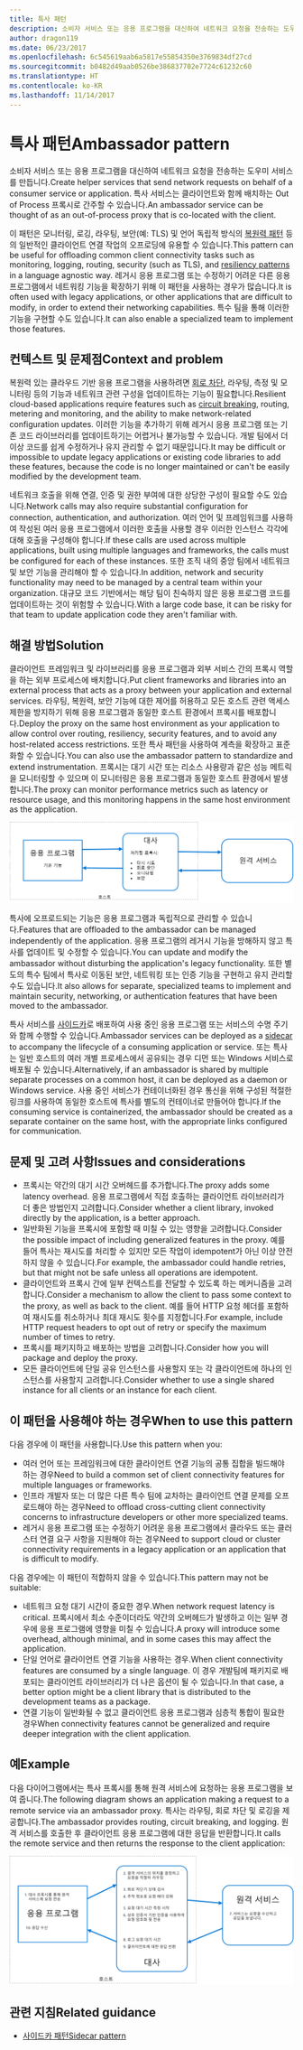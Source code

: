 ```yaml
---
title: 특사 패턴
description: 소비자 서비스 또는 응용 프로그램을 대신하여 네트워크 요청을 전송하는 도우미 서비스를 만듭니다.
author: dragon119
ms.date: 06/23/2017
ms.openlocfilehash: 6c545619aab6a5817e55854350e3769834df27cd
ms.sourcegitcommit: b0482d49aab0526be386837702e7724c61232c60
ms.translationtype: HT
ms.contentlocale: ko-KR
ms.lasthandoff: 11/14/2017
---
```

# <a name="ambassador-pattern"></a><span data-ttu-id="867a4-103">특사 패턴</span><span class="sxs-lookup"><span data-stu-id="867a4-103">Ambassador pattern</span></span>

<span data-ttu-id="867a4-104">소비자 서비스 또는 응용 프로그램을 대신하여 네트워크 요청을 전송하는 도우미 서비스를 만듭니다.</span><span class="sxs-lookup"><span data-stu-id="867a4-104">Create helper services that send network requests on behalf of a consumer service or application.</span></span> <span data-ttu-id="867a4-105">특사 서비스는 클라이언트와 함께 배치하는 Out of Process 프록시로 간주할 수 있습니다.</span><span class="sxs-lookup"><span data-stu-id="867a4-105">An ambassador service can be thought of as an out-of-process proxy that is co-located with the client.</span></span>

<span data-ttu-id="867a4-106">이 패턴은 모니터링, 로깅, 라우팅, 보안(예: TLS) 및 언어 독립적 방식의 [복원력 패턴][resiliency-patterns] 등의 일반적인 클라이언트 연결 작업의 오프로딩에 유용할 수 있습니다.</span><span class="sxs-lookup"><span data-stu-id="867a4-106">This pattern can be useful for offloading common client connectivity tasks such as monitoring, logging, routing, security (such as TLS), and [resiliency patterns][resiliency-patterns] in a language agnostic way.</span></span> <span data-ttu-id="867a4-107">레거시 응용 프로그램 또는 수정하기 어려운 다른 응용 프로그램에서 네트워킹 기능을 확장하기 위해 이 패턴을 사용하는 경우가 많습니다.</span><span class="sxs-lookup"><span data-stu-id="867a4-107">It is often used with legacy applications, or other applications that are difficult to modify, in order to extend their networking capabilities.</span></span> <span data-ttu-id="867a4-108">특수 팀을 통해 이러한 기능을 구현할 수도 있습니다.</span><span class="sxs-lookup"><span data-stu-id="867a4-108">It can also enable a specialized team to implement those features.</span></span>

## <a name="context-and-problem"></a><span data-ttu-id="867a4-109">컨텍스트 및 문제점</span><span class="sxs-lookup"><span data-stu-id="867a4-109">Context and problem</span></span>

<span data-ttu-id="867a4-110">복원력 있는 클라우드 기반 응용 프로그램을 사용하려면 [회로 차단][circuit-breaker], 라우팅, 측정 및 모니터링 등의 기능과 네트워크 관련 구성을 업데이트하는 기능이 필요합니다.</span><span class="sxs-lookup"><span data-stu-id="867a4-110">Resilient cloud-based applications require features such as [circuit breaking][circuit-breaker], routing, metering and monitoring, and the ability to make network-related configuration updates.</span></span> <span data-ttu-id="867a4-111">이러한 기능을 추가하기 위해 레거시 응용 프로그램 또는 기존 코드 라이브러리를 업데이트하기는 어렵거나 불가능할 수 있습니다. 개발 팀에서 더 이상 코드를 쉽게 수정하거나 유지 관리할 수 없기 때문입니다.</span><span class="sxs-lookup"><span data-stu-id="867a4-111">It may be difficult or impossible to update legacy applications or existing code libraries to add these features, because the code is no longer maintained or can't be easily modified by the development team.</span></span>

<span data-ttu-id="867a4-112">네트워크 호출을 위해 연결, 인증 및 권한 부여에 대한 상당한 구성이 필요할 수도 있습니다.</span><span class="sxs-lookup"><span data-stu-id="867a4-112">Network calls may also require substantial configuration for connection, authentication, and authorization.</span></span> <span data-ttu-id="867a4-113">여러 언어 및 프레임워크를 사용하여 작성된 여러 응용 프로그램에서 이러한 호출을 사용할 경우 이러한 인스턴스 각각에 대해 호출을 구성해야 합니다.</span><span class="sxs-lookup"><span data-stu-id="867a4-113">If these calls are used across multiple applications, built using multiple languages and frameworks, the calls must be configured for each of these instances.</span></span> <span data-ttu-id="867a4-114">또한 조직 내의 중앙 팀에서 네트워크 및 보안 기능을 관리해야 할 수 있습니다.</span><span class="sxs-lookup"><span data-stu-id="867a4-114">In addition, network and security functionality may need to be managed by a central team within your organization.</span></span> <span data-ttu-id="867a4-115">대규모 코드 기반에서는 해당 팀이 친숙하지 않은 응용 프로그램 코드를 업데이트하는 것이 위험할 수 있습니다.</span><span class="sxs-lookup"><span data-stu-id="867a4-115">With a large code base, it can be risky for that team to update application code they aren't familiar with.</span></span>

## <a name="solution"></a><span data-ttu-id="867a4-116">해결 방법</span><span class="sxs-lookup"><span data-stu-id="867a4-116">Solution</span></span>

<span data-ttu-id="867a4-117">클라이언트 프레임워크 및 라이브러리를 응용 프로그램과 외부 서비스 간의 프록시 역할을 하는 외부 프로세스에 배치합니다.</span><span class="sxs-lookup"><span data-stu-id="867a4-117">Put client frameworks and libraries into an external process that acts as a proxy between your application and external services.</span></span> <span data-ttu-id="867a4-118">라우팅, 복원력, 보안 기능에 대한 제어를 허용하고 모든 호스트 관련 액세스 제한을 방지하기 위해 응용 프로그램과 동일한 호스트 환경에서 프록시를 배포합니다.</span><span class="sxs-lookup"><span data-stu-id="867a4-118">Deploy the proxy on the same host environment as your application to allow control over routing, resiliency, security features, and to avoid any host-related access restrictions.</span></span> <span data-ttu-id="867a4-119">또한 특사 패턴을 사용하여 계측을 확장하고 표준화할 수 있습니다.</span><span class="sxs-lookup"><span data-stu-id="867a4-119">You can also use the ambassador pattern to standardize and extend instrumentation.</span></span> <span data-ttu-id="867a4-120">프록시는 대기 시간 또는 리소스 사용량과 같은 성능 메트릭을 모니터링할 수 있으며 이 모니터링은 응용 프로그램과 동일한 호스트 환경에서 발생합니다.</span><span class="sxs-lookup"><span data-stu-id="867a4-120">The proxy can monitor performance metrics such as latency or resource usage, and this monitoring happens in the same host environment as the application.</span></span>

![](./_images/ambassador.png)

<span data-ttu-id="867a4-121">특사에 오프로드되는 기능은 응용 프로그램과 독립적으로 관리할 수 있습니다.</span><span class="sxs-lookup"><span data-stu-id="867a4-121">Features that are offloaded to the ambassador can be managed independently of the application.</span></span> <span data-ttu-id="867a4-122">응용 프로그램의 레거시 기능을 방해하지 않고 특사를 업데이트 및 수정할 수 있습니다.</span><span class="sxs-lookup"><span data-stu-id="867a4-122">You can update and modify the ambassador without disturbing the application's legacy functionality.</span></span> <span data-ttu-id="867a4-123">또한 별도의 특수 팀에서 특사로 이동된 보안, 네트워킹 또는 인증 기능을 구현하고 유지 관리할 수도 있습니다.</span><span class="sxs-lookup"><span data-stu-id="867a4-123">It also allows for separate, specialized teams to implement and maintain security, networking, or authentication features that have been moved to the ambassador.</span></span>

<span data-ttu-id="867a4-124">특사 서비스를 [사이드카][ sidecar]로 배포하여 사용 중인 응용 프로그램 또는 서비스의 수명 주기와 함께 수행할 수 있습니다.</span><span class="sxs-lookup"><span data-stu-id="867a4-124">Ambassador services can be deployed as a [sidecar][sidecar] to accompany the lifecycle of a consuming application or service.</span></span> <span data-ttu-id="867a4-125">또는 특사는 일반 호스트의 여러 개별 프로세스에서 공유되는 경우 디먼 또는 Windows 서비스로 배포될 수 있습니다.</span><span class="sxs-lookup"><span data-stu-id="867a4-125">Alternatively, if an ambassador is shared by multiple separate processes on a common host, it can be deployed as a daemon or Windows service.</span></span> <span data-ttu-id="867a4-126">사용 중인 서비스가 컨테이너화된 경우 통신을 위해 구성된 적절한 링크를 사용하여 동일한 호스트에 특사를 별도의 컨테이너로 만들어야 합니다.</span><span class="sxs-lookup"><span data-stu-id="867a4-126">If the consuming service is containerized, the ambassador should be created as a separate container on the same host, with the appropriate links configured for communication.</span></span>

## <a name="issues-and-considerations"></a><span data-ttu-id="867a4-127">문제 및 고려 사항</span><span class="sxs-lookup"><span data-stu-id="867a4-127">Issues and considerations</span></span>

- <span data-ttu-id="867a4-128">프록시는 약간의 대기 시간 오버헤드를 추가합니다.</span><span class="sxs-lookup"><span data-stu-id="867a4-128">The proxy adds some latency overhead.</span></span> <span data-ttu-id="867a4-129">응용 프로그램에서 직접 호출하는 클라이언트 라이브러리가 더 좋은 방법인지 고려합니다.</span><span class="sxs-lookup"><span data-stu-id="867a4-129">Consider whether a client library, invoked directly by the application, is a better approach.</span></span>
- <span data-ttu-id="867a4-130">일반화된 기능을 프록시에 포함할 때 미칠 수 있는 영향을 고려합니다.</span><span class="sxs-lookup"><span data-stu-id="867a4-130">Consider the possible impact of including generalized features in the proxy.</span></span> <span data-ttu-id="867a4-131">예를 들어 특사는 재시도를 처리할 수 있지만 모든 작업이 idempotent가 아닌 이상 안전하지 않을 수 있습니다.</span><span class="sxs-lookup"><span data-stu-id="867a4-131">For example, the ambassador could handle retries, but that might not be safe unless all operations are idempotent.</span></span>
- <span data-ttu-id="867a4-132">클라이언트와 프록시 간에 일부 컨텍스트를 전달할 수 있도록 하는 메커니즘을 고려합니다.</span><span class="sxs-lookup"><span data-stu-id="867a4-132">Consider a mechanism to allow the client to pass some context to the proxy, as well as back to the client.</span></span> <span data-ttu-id="867a4-133">예를 들어 HTTP 요청 헤더를 포함하여 재시도를 취소하거나 최대 재시도 횟수를 지정합니다.</span><span class="sxs-lookup"><span data-stu-id="867a4-133">For example, include HTTP request headers to opt out of retry or specify the maximum number of times to retry.</span></span>
- <span data-ttu-id="867a4-134">프록시를 패키지하고 배포하는 방법을 고려합니다.</span><span class="sxs-lookup"><span data-stu-id="867a4-134">Consider how you will package and deploy the proxy.</span></span>
- <span data-ttu-id="867a4-135">모든 클라이언트에 단일 공유 인스턴스를 사용할지 또는 각 클라이언트에 하나의 인스턴스를 사용할지 고려합니다.</span><span class="sxs-lookup"><span data-stu-id="867a4-135">Consider whether to use a single shared instance for all clients or an instance for each client.</span></span>

## <a name="when-to-use-this-pattern"></a><span data-ttu-id="867a4-136">이 패턴을 사용해야 하는 경우</span><span class="sxs-lookup"><span data-stu-id="867a4-136">When to use this pattern</span></span>

<span data-ttu-id="867a4-137">다음 경우에 이 패턴을 사용합니다.</span><span class="sxs-lookup"><span data-stu-id="867a4-137">Use this pattern when you:</span></span>

- <span data-ttu-id="867a4-138">여러 언어 또는 프레임워크에 대한 클라이언트 연결 기능의 공통 집합을 빌드해야 하는 경우</span><span class="sxs-lookup"><span data-stu-id="867a4-138">Need to build a common set of client connectivity features for multiple languages or frameworks.</span></span>
- <span data-ttu-id="867a4-139">인프라 개발자 또는 더 많은 다른 특수 팀에 교차하는 클라이언트 연결 문제를 오프로드해야 하는 경우</span><span class="sxs-lookup"><span data-stu-id="867a4-139">Need to offload cross-cutting client connectivity concerns to infrastructure developers or other more specialized teams.</span></span>
- <span data-ttu-id="867a4-140">레거시 응용 프로그램 또는 수정하기 어려운 응용 프로그램에서 클라우드 또는 클러스터 연결 요구 사항을 지원해야 하는 경우</span><span class="sxs-lookup"><span data-stu-id="867a4-140">Need to support cloud or cluster connectivity requirements in a legacy application or an application that is difficult to modify.</span></span>

<span data-ttu-id="867a4-141">다음 경우에는 이 패턴이 적합하지 않을 수 있습니다.</span><span class="sxs-lookup"><span data-stu-id="867a4-141">This pattern may not be suitable:</span></span>

- <span data-ttu-id="867a4-142">네트워크 요청 대기 시간이 중요한 경우.</span><span class="sxs-lookup"><span data-stu-id="867a4-142">When network request latency is critical.</span></span> <span data-ttu-id="867a4-143">프록시에서 최소 수준이더라도 약간의 오버헤드가 발생하고 이는 일부 경우에 응용 프로그램에 영향을 미칠 수 있습니다.</span><span class="sxs-lookup"><span data-stu-id="867a4-143">A proxy will introduce some overhead, although minimal, and in some cases this may affect the application.</span></span>
- <span data-ttu-id="867a4-144">단일 언어로 클라이언트 연결 기능을 사용하는 경우.</span><span class="sxs-lookup"><span data-stu-id="867a4-144">When client connectivity features are consumed by a single language.</span></span> <span data-ttu-id="867a4-145">이 경우 개발팀에 패키지로 배포되는 클라이언트 라이브러리가 더 나은 옵션이 될 수 있습니다.</span><span class="sxs-lookup"><span data-stu-id="867a4-145">In that case, a better option might be a client library that is distributed to the development teams as a package.</span></span>
- <span data-ttu-id="867a4-146">연결 기능이 일반화될 수 없고 클라이언트 응용 프로그램과 심층적 통합이 필요한 경우</span><span class="sxs-lookup"><span data-stu-id="867a4-146">When connectivity features cannot be generalized and require deeper integration with the client application.</span></span>

## <a name="example"></a><span data-ttu-id="867a4-147">예</span><span class="sxs-lookup"><span data-stu-id="867a4-147">Example</span></span>

<span data-ttu-id="867a4-148">다음 다이어그램에서는 특사 프록시를 통해 원격 서비스에 요청하는 응용 프로그램을 보여 줍니다.</span><span class="sxs-lookup"><span data-stu-id="867a4-148">The following diagram shows an application making a request to a remote service via an ambassador proxy.</span></span> <span data-ttu-id="867a4-149">특사는 라우팅, 회로 차단 및 로깅을 제공합니다.</span><span class="sxs-lookup"><span data-stu-id="867a4-149">The ambassador provides routing, circuit breaking, and logging.</span></span> <span data-ttu-id="867a4-150">원격 서비스를 호출한 후 클라이언트 응용 프로그램에 대한 응답을 반환합니다.</span><span class="sxs-lookup"><span data-stu-id="867a4-150">It calls the remote service and then returns the response to the client application:</span></span>

![](./_images/ambassador-example.png) 

## <a name="related-guidance"></a><span data-ttu-id="867a4-151">관련 지침</span><span class="sxs-lookup"><span data-stu-id="867a4-151">Related guidance</span></span>

- [<span data-ttu-id="867a4-152">사이드카 패턴</span><span class="sxs-lookup"><span data-stu-id="867a4-152">Sidecar pattern</span></span>](./sidecar.md)

<!-- links -->

[circuit-breaker]: ./circuit-breaker.md
[resiliency-patterns]: ./category/resiliency.md
[sidecar]: ./sidecar.md
